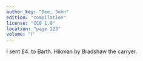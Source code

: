 ```yaml
---
author_key: "Dee, John"
edition: "compilation"
license: "CC0 1.0"
location: "page 123"
volume: "Ⅰ"
---
```

I sent £4. to Barth. Hikman by Bradshaw the carryer.
